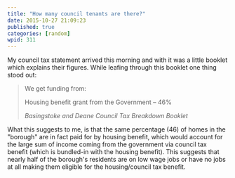 ```yaml
---
title: "How many council tenants are there?"
date: 2015-10-27 21:09:23
published: true
categories: [random]
wpid: 311
---
```


My council tax statement arrived this morning and with it was a little booklet which explains their figures. While leafing through this booklet one thing stood out:

> We get funding from:
> 
> Housing benefit grant from the Government – 46%
> 
> <cite>Basingstoke and Deane Council Tax Breakdown Booklet</cite>

What this suggests to me, is that the same percentage (46) of homes in the "borough" are in fact paid for by housing benefit, which would account for the large sum of income coming from the government via council tax benefit (which is bundled-in with the housing benefit). This suggests that nearly half of the borough's residents are on low wage jobs or have no jobs at all making them eligible for the housing/council tax benefit.